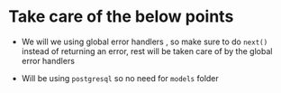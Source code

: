 # Take care of the below points

- We will we using global error handlers , so make sure to do `next()` instead of returning an error, rest will be taken care of by the global error handlers

- Will be using `postgresql` so no need for `models` folder
